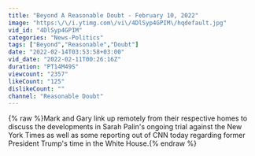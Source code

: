 ```yaml
---
title: "Beyond A Reasonable Doubt - February 10, 2022"
image: "https:\/\/i.ytimg.com\/vi\/4DlSyp4GPIM\/hqdefault.jpg"
vid_id: "4DlSyp4GPIM"
categories: "News-Politics"
tags: ["Beyond","Reasonable","Doubt"]
date: "2022-02-14T03:53:58+03:00"
vid_date: "2022-02-11T00:26:16Z"
duration: "PT14M49S"
viewcount: "2357"
likeCount: "125"
dislikeCount: ""
channel: "Reasonable Doubt"
---
```

{% raw %}Mark and Gary link up remotely from their respective homes to discuss the developments in Sarah Palin's ongoing trial against the New York Times as well as some reporting out of CNN today regarding former President Trump's time in the White House.{% endraw %}
